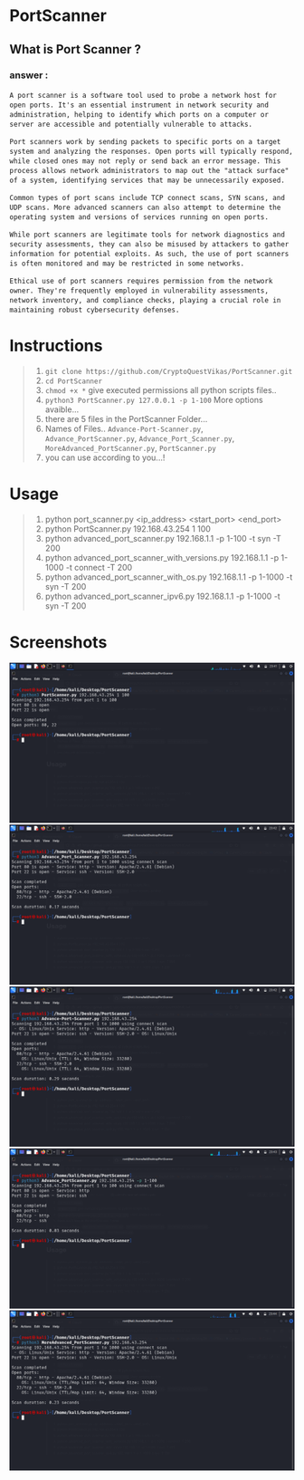 # PortScanner
## What is Port Scanner ?
### answer :

``A port scanner is a software tool used to probe a network host for open ports. It's an essential instrument in network security and administration, helping to identify which ports on a computer or server are accessible and potentially vulnerable to attacks.``

``Port scanners work by sending packets to specific ports on a target system and analyzing the responses. Open ports will typically respond, while closed ones may not reply or send back an error message. This process allows network administrators to map out the "attack surface" of a system, identifying services that may be unnecessarily exposed.``

``Common types of port scans include TCP connect scans, SYN scans, and UDP scans. More advanced scanners can also attempt to determine the operating system and versions of services running on open ports.``

``While port scanners are legitimate tools for network diagnostics and security assessments, they can also be misused by attackers to gather information for potential exploits. As such, the use of port scanners is often monitored and may be restricted in some networks.``

``Ethical use of port scanners requires permission from the network owner. They're frequently employed in vulnerability assessments, network inventory, and compliance checks, playing a crucial role in maintaining robust cybersecurity defenses.``

# **Instructions**

> 1. ``git clone https://github.com/CryptoQuestVikas/PortScanner.git``
> 2. ``cd PortScanner``
> 3. ``chmod +x *`` give executed permissions all python scripts files..
> 4. ``python3 PortScanner.py 127.0.0.1 -p 1-100`` More options avaible...
> 5. there are 5 files in the PortScanner Folder...
> 6. Names of Files..  ``Advance-Port-Scanner.py``, ``Advance_PortScanner.py``, ``Advance_Port_Scanner.py``, ``MoreAdvanced_PortScanner.py``, ``PortScanner.py``
> 7. you can use according to you...!

# **Usage**
> 1. python port_scanner.py <ip_address> <start_port> <end_port>
> 2. python PortScanner.py 192.168.43.254 1 100
> 3. python advanced_port_scanner.py 192.168.1.1 -p 1-100 -t syn -T 200
> 4. python advanced_port_scanner_with_versions.py 192.168.1.1 -p 1-1000 -t connect -T 200
> 5. python advanced_port_scanner_with_os.py 192.168.1.1 -p 1-1000 -t syn -T 200
> 6. python advanced_port_scanner_ipv6.py 192.168.1.1 -p 1-1000 -t syn -T 200

# **Screenshots**
![](img/1.png)
![](img/2.png)
![](img/3.png)
![](img/4.png)
![](img/5.png)
